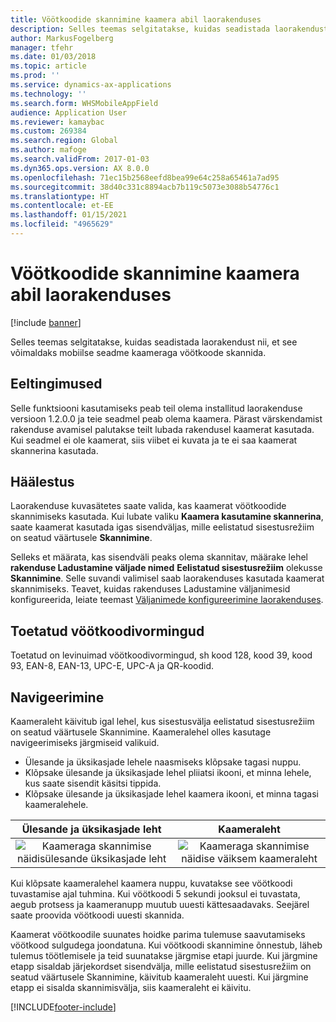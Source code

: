 ```yaml
---
title: Vöötkoodide skannimine kaamera abil laorakenduses
description: Selles teemas selgitatakse, kuidas seadistada laorakendust nii, et see võimaldaks mobiilse seadme kaameraga vöötkoode skannida.
author: MarkusFogelberg
manager: tfehr
ms.date: 01/03/2018
ms.topic: article
ms.prod: ''
ms.service: dynamics-ax-applications
ms.technology: ''
ms.search.form: WHSMobileAppField
audience: Application User
ms.reviewer: kamaybac
ms.custom: 269384
ms.search.region: Global
ms.author: mafoge
ms.search.validFrom: 2017-01-03
ms.dyn365.ops.version: AX 8.0.0
ms.openlocfilehash: 71ec15b2568eefd8bea99e64c258a65461a7ad95
ms.sourcegitcommit: 38d40c331c8894acb7b119c5073e3088b54776c1
ms.translationtype: HT
ms.contentlocale: et-EE
ms.lasthandoff: 01/15/2021
ms.locfileid: "4965629"
---
```

# <a name="scan-bar-codes-using-a-camera-in-the-warehouse-app"></a>Vöötkoodide skannimine kaamera abil laorakenduses

[!include [banner](../includes/banner.md)]

Selles teemas selgitatakse, kuidas seadistada laorakendust nii, et see võimaldaks mobiilse seadme kaameraga vöötkoode skannida. 

## <a name="prerequisites"></a>Eeltingimused
Selle funktsiooni kasutamiseks peab teil olema installitud laorakenduse versioon 1.2.0.0 ja teie seadmel peab olema kaamera. Pärast värskendamist rakenduse avamisel palutakse teilt lubada rakendusel kaamerat kasutada. Kui seadmel ei ole kaamerat, siis viibet ei kuvata ja te ei saa kaamerat skannerina kasutada. 

## <a name="setup"></a>Häälestus
Laorakenduse kuvasätetes saate valida, kas kaamerat vöötkoodide skannimiseks kasutada. Kui lubate valiku **Kaamera kasutamine skannerina**, saate kaamerat kasutada igas sisendväljas, mille eelistatud sisestusrežiim on seatud väärtusele **Skannimine**. 

Selleks et määrata, kas sisendväli peaks olema skannitav, määrake lehel **rakenduse Ladustamine väljade nimed** **Eelistatud sisestusrežiim** olekusse **Skannimine**. Selle suvandi valimisel saab laorakenduses kasutada kaamerat skannimiseks. Teavet, kuidas rakenduses Ladustamine väljanimesid konfigureerida, leiate teemast [Väljanimede konfigureerimine laorakenduses](https://docs.microsoft.com/dynamics365/unified-operations/supply-chain/warehousing/configure-app-field-names-priorities-warehouse).

## <a name="supported-bar-code-formats"></a>Toetatud vöötkoodivormingud
Toetatud on levinuimad vöötkoodivormingud, sh kood 128, kood 39, kood 93, EAN-8, EAN-13, UPC-E, UPC-A ja QR-koodid. 

## <a name="navigation"></a>Navigeerimine
Kaameraleht käivitub igal lehel, kus sisestusvälja eelistatud sisestusrežiim on seatud väärtusele Skannimine. Kaameralehel olles kasutage navigeerimiseks järgmiseid valikuid.
- Ülesande ja üksikasjade lehele naasmiseks klõpsake tagasi nuppu. 
- Klõpsake ülesande ja üksikasjade lehel pliiatsi ikooni, et minna lehele, kus saate sisendit käsitsi tippida.
- Klõpsake ülesande ja üksikasjade lehel kaamera ikooni, et minna tagasi kaameralehele. 

| Ülesande ja üksikasjade leht | Kaameraleht | 
| :---------------------: | :--------------------: |
| ![Kaameraga skannimise näidisülesande üksikasjade leht](./media/camera-scanning-example-task-detail-page50.png)          | ![Kaameraga skannimise näidise väiksem kaameraleht](./media/camera-scanning-example-camera-page50.png)          |

Kui klõpsate kaameralehel kaamera nuppu, kuvatakse see vöötkoodi tuvastamise ajal tuhmina. Kui vöötkoodi 5 sekundi jooksul ei tuvastata, aegub protsess ja kaameranupp muutub uuesti kättesaadavaks. Seejärel saate proovida vöötkoodi uuesti skannida.

Kaamerat vöötkoodile suunates hoidke parima tulemuse saavutamiseks vöötkood sulgudega joondatuna. Kui vöötkoodi skannimine õnnestub, läheb tulemus töötlemisele ja teid suunatakse järgmise etapi juurde. Kui järgmine etapp sisaldab järjekordset sisendvälja, mille eelistatud sisestusrežiim on seatud väärtusele Skannimine, käivitub kaameraleht uuesti. Kui järgmine etapp ei sisalda skannimisvälja, siis kaameraleht ei käivitu.



[!INCLUDE[footer-include](../../includes/footer-banner.md)]